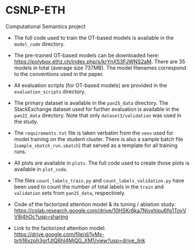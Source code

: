 # CSNLP-ETH
Computational Semantics project

* The full code used to train the OT-based models is available in the `model_code` directory.

* The pre-trained OT-based models can be downloaded here: https://polybox.ethz.ch/index.php/s/krYnXS3FJWNS2aM.
There are 35 models in total (average size 737MB). The model filenames correspond to the conventions used in the paper.

* All evaluation scripts (for OT-based models) are provided in the `evaluation_scripts` directory.

* The primary dataset is available in the `pan25_data` directory. The StackExchange dataset used for further evaluation is available in the `pan22_data` directory. Note that only `dataset3/validation` was used in the study.

* The `requirements.txt` file is taken verbatim from the `venv` used for model training on the student cluster. There is also a sample batch file (`sample_sbatch_run.sbatch`) that served as a template for all training runs.

* All plots are available in `plots`. The full code used to create those plots is available in `plot_code`.

* The files `count_labels_train.py` and `count_labels_validation.py` have been used to count the number of total labels in the `train` and `validation` sets from `pan25_data`, respectively.

* Code of the factorized attention model & its tuning / ablation study: https://colab.research.google.com/drive/10HSKr8ka7Nivxhipu6fg1TovVV8j4hOc?usp=sharing

* Link to the factorized attention model: https://drive.google.com/file/d/1yMx-brh16xzph3grfJtQ6hI4MjQG_XM1/view?usp=drive_link
